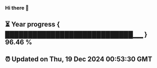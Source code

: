 ### Hi there 👋
⏳ Year progress { ████████████████████████████▁▁ } 96.46 %
---
⏰ Updated on Thu, 19 Dec 2024 00:53:30 GMT
---
